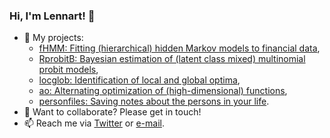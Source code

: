 ### Hi, I'm Lennart! 👋

- 🔭 My projects:
  - [fHMM: Fitting (hierarchical) hidden Markov models to financial data](https://github.com/loelschlaeger/fHMM),
  - [RprobitB: Bayesian estimation of (latent class mixed) multinomial probit models](https://github.com/loelschlaeger/RprobitB),
  - [locglob: Identification of local and global optima](https://github.com/loelschlaeger/locglob),
  - [ao: Alternating optimization of (high-dimensional) functions](https://github.com/loelschlaeger/ao),
  - [personfiles: Saving notes about the persons in your life](https://github.com/loelschlaeger/personfiles).
- 💬 Want to collaborate? Please get in touch!
- 📫 Reach me via [Twitter](https://twitter.com/l_oelschlaeger) or [e-mail](mailto:oelschlaeger.lennart@gmail.com).

[website]: https://oilbat.de
[twitter]: https://twitter.com/l_oelschlaeger
